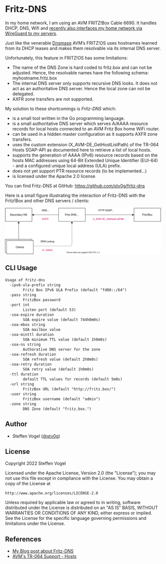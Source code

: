 <!--
SPDX-FileCopyrightText: 2023 Steffen Vogel <post@steffenvogel.de>
SPDX-License-Identifier: Apache-2.0
-->

# Fritz-DNS

In my home network, I am using an AVM FRITZ!Box Cable 6690. It handles DHCP, DNS, Wifi and [recently also interfaces my home network via WireGuard to my servers](https://en.avm.de/news/the-latest-news-from-fritz/2022/wireguard-vpn-has-never-been-so-easy/).

Just like the venerable [Dnsmasq](https://thekelleys.org.uk/dnsmasq/doc.html) AVM’s FRITZ!OS uses hostnames learned from its DHCP leases and makes them resolvable via its internal DNS server.

Unfortunately, this feature in FRITZ!OS has some limitations:

- The name of the DNS Zone is hard coded to fritz.box and can not be adjusted. Hence, the resolvable names have the following schema: myhostname.fritz.box
- The internal DNS server only supports recursive DNS looks. It does not act as an authoritative DNS server. Hence the local zone can not be delegated.
- AXFR zone transfers are not supported.

My solution to these shortcomings is _Fritz-DNS_ which:

- is a small tool written in the Go programming language.
- is a small authoritative DNS server which serves A/AAAA resource records for local hosts connected to an AVM Fritz Box home WiFi router.
- can be used in a hidden master configuration as it supports AXFR zone transfers.
- uses the custom extension (X_AVM-DE_GetHostListPath) of the TR-064 Hosts SOAP-API as documented here to retrieve a list of local hosts.
- supports the generation of AAAA (IPv6) resource records based on the hosts MAC addresses using 64-Bit Extended Unique Identifier (EUI-64) - and a configured unique local address (ULA) prefix.
- does not yet support PTR resource records (to be implemented…)
- is licensed under the Apache 2.0 license

You can find Fritz-DNS at GitHub: https://github.com/stv0g/fritz-dns

Here is a small figure illustrating the interaction of Fritz-DNS with the Fritz!Box and other DNS servers / clients:

![](docs/fritz-dns.svg)

## CLI Usage

```
Usage of fritz-dns
  -ipv6-ula-prefix string
    	Fritz Box IPv6 ULA Prefix (default "fd00::/64")
  -pass string
    	FritzBox password
  -port int
    	Listen port (default 53)
  -soa-expire duration
    	SOA expire value (default 744h0m0s)
  -soa-mbox string
    	SOA mailbox value
  -soa-minttl duration
    	SOA minimum TTL value (default 1h0m0s)
  -soa-ns string
    	Authorative DNS server for the zone
  -soa-refresh duration
    	SOA refresh value (default 2h0m0s)
  -soa-retry duration
    	SOA retry value (default 1h0m0s)
  -ttl duration
    	default TTL values for records (default 5m0s)
  -url string
    	FritzBox URL (default "http://fritz.box/")
  -user string
    	FritzBox username (default "admin")
  -zone string
    	DNS Zone (default "fritz.box.")
```

## Author

- Steffen Vogel ([@stv0g](https://github.com/stv0g))

## License

Copyright 2022 Steffen Vogel

Licensed under the Apache License, Version 2.0 (the "License");
you may not use this file except in compliance with the License.
You may obtain a copy of the License at

    http://www.apache.org/licenses/LICENSE-2.0

Unless required by applicable law or agreed to in writing, software
distributed under the License is distributed on an "AS IS" BASIS,
WITHOUT WARRANTIES OR CONDITIONS OF ANY KIND, either express or implied.
See the License for the specific language governing permissions and
limitations under the License.

## References

- [My Blog post about Fritz-DNS](https://noteblok.net/2023/01/08/fritz-dns-an-authoritative-dns-server-for-avm-fritzbox-routers/)
- [AVM's TR-064 Support - Hosts](https://avm.de/fileadmin/user_upload/Global/Service/Schnittstellen/hostsSCPD.pdf)
